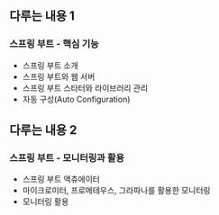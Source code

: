 ## 다루는 내용 1
### 스프링 부트 - 핵심 기능
- 스프링 부트 소개
- 스프링 부트와 웹 서버
- 스프링 부트 스타터와 라이브러리 관리
- 자동 구성(Auto Configuration)

## 다루는 내용 2
### 스프링 부트 - 모니터링과 활용
- 스프링 부트 액츄에이터
- 마이크로미터, 프로메테우스, 그라파나를 활용한 모니터링
- 모니터링 활용